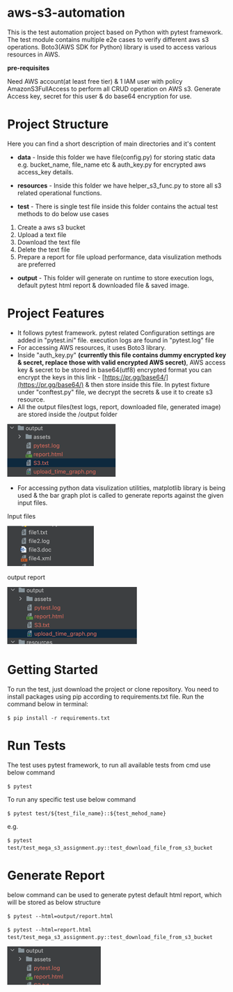 # aws-s3-automation

This is the test automation project based on Python with pytest framework. The test module contains multiple e2e cases to verify different aws s3 operations. Boto3(AWS SDK for Python) library is used to access various resources in AWS.

**pre-requisites**

Need AWS account(at least free tier) & 1 IAM user with policy AmazonS3FullAccess to perform all CRUD operation on AWS s3. Generate Access key, secret for this user & do base64 encryption for use.

# Project Structure

Here you can find a short description of main directories and it's content

* **data** - Inside this folder we have file(config.py) for storing static data e.g. bucket_name, file_name etc & auth_key.py for encrypted aws access_key details.

* **resources** - Inside this folder we have helper_s3_func.py to store all s3 related operational functions.
* **test** - There is single test file inside this folder contains the actual test methods to do below use cases

1. Create a aws s3 bucket
2. Upload a text file
3. Download the text file
4. Delete the text file
5. Prepare a report for file upload performance, data visulization methods are preferred

* **output** - This folder will generate on runtime to store execution logs, default pytest html report & downloaded file & saved image.

# Project Features

* It follows pytest framework. pytest related Configuration settings are added in "pytest.ini" file. execution logs are found in "pytest.log" file
* For accessing AWS resources, it uses Boto3 library.
* Inside "auth_key.py" **(currently this file contains dummy encrypted key & secret, replace those with valid encrypted AWS secret)**, AWS access key & secret to be stored in base64(utf8) encrypted format you can encrypt the keys in this link - [https://pr.gg/base64/](https://pr.gg/base64/) & then store inside this file. In pytest fixture under "conftest.py" file, we decrypt the secrets & use it to create s3 resource.
* All the output files(test logs, report, downloaded file, generated image) are stored inside the /output folder

![img_1.png](img_1.png)

* For accessing python data visulization utilities, matplotlib library is being used & the bar graph plot is called to generate reports against the given input files.

Input files

![img_2.png](img_2.png)

output report

![img_3.png](img_3.png)

# Getting Started

To run the test, just download the project or clone repository. You need to install packages using pip according to requirements.txt file. Run the command below in terminal:

`$ pip install -r requirements.txt`

# Run Tests

The test uses pytest framework, to run all available tests from cmd use below command

`$ pytest`

To run any specific test use below command

`$ pytest test/${test_file_name}::${test_mehod_name}`

e.g.

`$ pytest test/test_mega_s3_assignment.py::test_download_file_from_s3_bucket`
# Generate Report

below command can be used to generate pytest default html report, which will be stored as below structure

`$ pytest --html=output/report.html`

`$ pytest --html=report.html test/test_mega_s3_assignment.py::test_download_file_from_s3_bucket`

![img.png](img.png)


